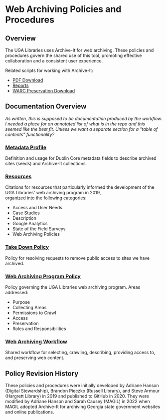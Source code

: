 # Web Archiving Policies and Procedures

## Overview

The UGA Libraries uses Archive-It for web archiving.
These policies and procedures govern the shared use of this tool,
promoting effective collaboration and a consistent user experience.   

Related scripts for working with Archive-It:
* [PDF Download](https://github.com/uga-libraries/web-download)
* [Reports](https://github.com/uga-libraries/web-archive-it-api)
* [WARC Preservation Download](https://github.com/uga-libraries/web-aip)

## Documentation Overview

*As written, this is supposed to be documentation produced by the workflow.*
*I needed a place for an annotated list of what is in the repo and this seemed like the best fit.*
*Unless we want a separate section for a "table of contents" functionality?*

### [Metadata Profile](metadata_profile.md)

Definition and usage for Dublin Core metadata fields to describe archived sites (seeds) and Archive-It collections.

### [Resources](resources.md)

Citations for resources that particularly informed the development of the UGA Libraries' web archiving program in 2019,  
organized into the following categories: 
* Access and User Needs
* Case Studies
* Description 
* Google Analytics
* State of the Field Surveys
* Web Archiving Policies

### [Take Down Policy](take_down_policy.md)

Policy for resolving requests to remove public access to sites we have archived.

### [Web Archiving Program Policy](web_archiving_program.md)

Policy governing the UGA Libraries web archiving program. Areas addressed:
* Purpose
* Collecting Areas
* Permissions to Crawl
* Access
* Preservation
* Roles and Responsibilities

### [Web Archiving Workflow](web_archiving_workflow.md)

Shared workflow for selecting, crawling, describing, providing access to, and preserving web content. 

## Policy Revision History

These policies and procedures were initially developed by Adriane Hanson (Digital Stewardship), Brandon Pieczko (Russell Library), and Steve Armour (Hargrett Library) in 2019 and published to GitHub in 2020.
They were modified by Adriane Hanson and Sarah Causey (MAGIL) in 2022 when MAGIL adopted Archive-It for archiving Georgia state government websites and online publications.